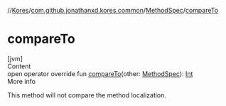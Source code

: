 //[Kores](../../index.md)/[com.github.jonathanxd.kores.common](../index.md)/[MethodSpec](index.md)/[compareTo](compare-to.md)



# compareTo  
[jvm]  
Content  
open operator override fun [compareTo](compare-to.md)(other: [MethodSpec](index.md)): [Int](https://kotlinlang.org/api/latest/jvm/stdlib/kotlin/-int/index.html)  
More info  


This method will not compare the method localization.

  




